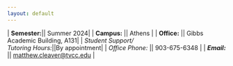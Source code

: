 ```yaml
---
layout: default
---
```


| **Semester:**|| Summer 2024|
| <strong>Campus:</strong>      || Athens                   |
| **Office:**       || Gibbs Academic Building, A131|
| *Student Support/<br />Tutoring Hours:*||By appointment|
| *Office Phone:* || 903-675-6348                      |
| ***Email:***        || matthew.cleaver@tvcc.edu |

